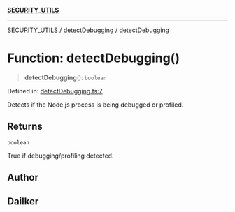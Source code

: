 [**SECURITY_UTILS**](../../README.md)

***

[SECURITY_UTILS](../../README.md) / [detectDebugging](../README.md) / detectDebugging

# Function: detectDebugging()

> **detectDebugging**(): `boolean`

Defined in: [detectDebugging.ts:7](https://github.com/dailker/everyutil/blob/26e2bb73429918cf0d08899e9efd90b82a42c92e/src/security/detectDebugging.ts#L7)

Detects if the Node.js process is being debugged or profiled.

## Returns

`boolean`

True if debugging/profiling detected.

## Author

## Dailker
